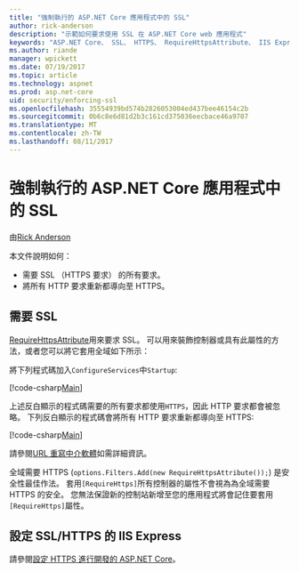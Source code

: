 ```yaml
---
title: "強制執行的 ASP.NET Core 應用程式中的 SSL"
author: rick-anderson
description: "示範如何要求使用 SSL 在 ASP.NET Core web 應用程式"
keywords: "ASP.NET Core、 SSL、 HTTPS、 RequireHttpsAttribute、 IIS Express"
ms.author: riande
manager: wpickett
ms.date: 07/19/2017
ms.topic: article
ms.technology: aspnet
ms.prod: asp.net-core
uid: security/enforcing-ssl
ms.openlocfilehash: 35554939bd574b2826053004ed437bee46154c2b
ms.sourcegitcommit: 0b6c8e6d81d2b3c161cd375036eecbace46a9707
ms.translationtype: MT
ms.contentlocale: zh-TW
ms.lasthandoff: 08/11/2017
---
```

# <a name="enforcing-ssl-in-an-aspnet-core-app"></a>強制執行的 ASP.NET Core 應用程式中的 SSL

由[Rick Anderson](https://twitter.com/RickAndMSFT)

本文件說明如何：

- 需要 SSL （HTTPS 要求） 的所有要求。
- 將所有 HTTP 要求重新都導向至 HTTPS。

## <a name="require-ssl"></a>需要 SSL

[RequireHttpsAttribute](https://docs.microsoft.com/aspnet/core/api/microsoft.aspnetcore.mvc.requirehttpsattribute)用來要求 SSL。 可以用來裝飾控制器或具有此屬性的方法，或者您可以將它套用全域如下所示：

將下列程式碼加入`ConfigureServices`中`Startup`:

[!code-csharp[Main](authentication/accconfirm/sample/WebApp1/Startup.cs?name=snippet2&highlight=4-)]

上述反白顯示的程式碼需要的所有要求都使用`HTTPS`，因此 HTTP 要求都會被忽略。 下列反白顯示的程式碼會將所有 HTTP 要求重新都導向至 HTTPS:

[!code-csharp[Main](authentication/accconfirm/sample/WebApp1/Startup.cs?name=snippet_AddRedirectToHttps&highlight=7-)]

請參閱[URL 重寫中介軟體](xref:fundamentals/url-rewriting)如需詳細資訊。

全域需要 HTTPS (`options.Filters.Add(new RequireHttpsAttribute());`) 是安全性最佳作法。 套用`[RequireHttps]`所有控制器的屬性不會視為為全域需要 HTTPS 的安全。 您無法保證新的控制站新增至您的應用程式將會記住要套用`[RequireHttps]`屬性。

## <a name="set-up-iis-express-for-sslhttps"></a>設定 SSL/HTTPS 的 IIS Express

請參閱[設定 HTTPS 進行開發的 ASP.NET Core](xref:security/https#iisxpress)。
